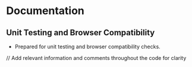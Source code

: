# Documentation

## Unit Testing and Browser Compatibility
- Prepared for unit testing and browser compatibility checks.

// Add relevant information and comments throughout the code for clarity

